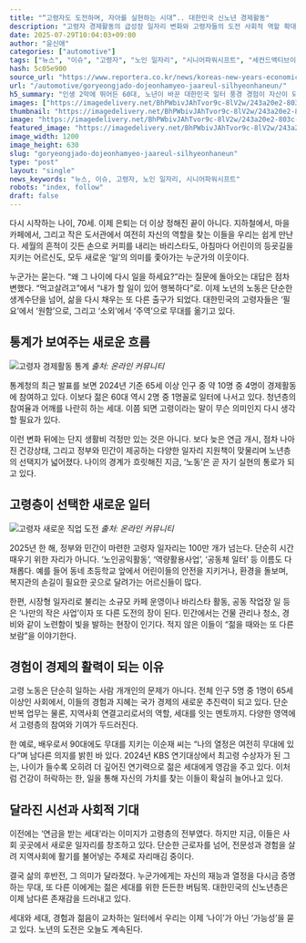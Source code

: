 ```yaml
---
title: "“고령자도 도전하며, 자아를 실현하는 시대”.. 대한민국 신노년 경제활동"
description: "고령자 경제활동의 급성장 일자리 변화와 고령자들의 도전 사회적 역할 확대와 자아 실현 ..."
date: 2025-07-29T10:04:03+09:00
author: "윤신애"
categories: ["automotive"]
tags: ["뉴스", "이슈", "고령자", "노인 일자리", "시니어파워시프트", "세컨드액티브이코노미"]
hash: 5c05e900
source_url: "https://www.reportera.co.kr/news/koreas-new-years-economic-activities/"
url: "/automotive/goryeongjado-dojeonhamyeo-jaareul-silhyeonhaneun/"
h5_summary: "인생 2막에 뛰어든 60대, 노년이 바꾼 대한민국 일터 풍경 경험이 자산이 되는 시대, 고령층 경제활동의 재발견"
images: ["https://imagedelivery.net/BhPWbivJAhTvor9c-8lV2w/243a20e2-803c-4f0c-639c-5b76a24a5700/public", "https://imagedelivery.net/BhPWbivJAhTvor9c-8lV2w/0b6fea5c-7bf4-49cb-a1df-b3ed4863e500/public", "https://imagedelivery.net/BhPWbivJAhTvor9c-8lV2w/7c356b15-0497-4e1f-d61d-cc66aa8e0a00/public"]
thumbnail: "https://imagedelivery.net/BhPWbivJAhTvor9c-8lV2w/243a20e2-803c-4f0c-639c-5b76a24a5700/public"
image: "https://imagedelivery.net/BhPWbivJAhTvor9c-8lV2w/243a20e2-803c-4f0c-639c-5b76a24a5700/public"
featured_image: "https://imagedelivery.net/BhPWbivJAhTvor9c-8lV2w/243a20e2-803c-4f0c-639c-5b76a24a5700/public"
image_width: 1200
image_height: 630
slug: "goryeongjado-dojeonhamyeo-jaareul-silhyeonhaneun"
type: "post"
layout: "single"
news_keywords: "뉴스, 이슈, 고령자, 노인 일자리, 시니어파워시프트"
robots: "index, follow"
draft: false
---
```


다시 시작하는 나이, 70세. 이제 은퇴는 더 이상 정해진 끝이 아니다. 지하철에서, 마을 카페에서, 그리고 작은 도서관에서 여전히 자신의 역할을 찾는 이들을 우리는 쉽게 만난다. 세월의 흔적이 깃든 손으로 커피를 내리는 바리스타도, 아침마다 어린이의 등굣길을 지키는 어르신도, 모두 새로운 ‘일’의 의미를 좇아가는 누군가의 이웃이다.

누군가는 묻는다. “왜 그 나이에 다시 일을 하세요?”라는 질문에 돌아오는 대답은 점차 변했다. “먹고살려고”에서 “내가 할 일이 있어 행복하다”로. 이제 노년의 노동은 단순한 생계수단을 넘어, 삶을 다시 채우는 또 다른 출구가 되었다. 대한민국의 고령자들은 ‘필요’에서 ‘원함’으로, 그리고 ‘소외’에서 ‘주역’으로 무대를 옮기고 있다.

## 통계가 보여주는 새로운 흐름

![고령자 경제활동 통계](https://imagedelivery.net/BhPWbivJAhTvor9c-8lV2w/0b6fea5c-7bf4-49cb-a1df-b3ed4863e500/public)
*출처: 온라인 커뮤니티*


통계청의 최근 발표를 보면 2024년 기준 65세 이상 인구 중 약 10명 중 4명이 경제활동에 참여하고 있다. 이보다 젊은 60대 역시 2명 중 1명꼴로 일터에 나서고 있다. 청년층의 참여율과 어깨를 나란히 하는 세대. 이쯤 되면 고령이라는 말이 무슨 의미인지 다시 생각할 필요가 있다.

이런 변화 뒤에는 단지 생활비 걱정만 있는 것은 아니다. 보다 늦은 연금 개시, 점차 나아진 건강상태, 그리고 정부와 민간이 제공하는 다양한 일자리 지원책이 맞물리며 노년층의 선택지가 넓어졌다. 나이의 경계가 흐릿해진 지금, ‘노동’은 곧 자기 실현의 통로가 되고 있다.

## 고령층이 선택한 새로운 일터

![고령자 새로운 직업 도전](https://imagedelivery.net/BhPWbivJAhTvor9c-8lV2w/7c356b15-0497-4e1f-d61d-cc66aa8e0a00/public)
*출처: 온라인 커뮤니티*


2025년 한 해, 정부와 민간이 마련한 고령자 일자리는 100만 개가 넘는다. 단순히 시간 때우기 위한 자리가 아니다. ‘노인공익활동’, ‘역량활용사업’, ‘공동체 일터’ 등 이름도 다채롭다. 예를 들어 동네 초등학교 앞에서 어린이들의 안전을 지키거나, 환경을 돌보며, 복지관의 손길이 필요한 곳으로 달려가는 어르신들이 많다.

한편, 시장형 일자리로 불리는 소규모 카페 운영이나 바리스타 활동, 공동 작업장 일 등은 ‘나만의 작은 사업’이자 또 다른 도전의 장이 된다. 민간에서는 건물 관리나 청소, 경비와 같이 노련함이 빛을 발하는 현장이 인기다. 적지 않은 이들이 “젊을 때와는 또 다른 보람”을 이야기한다.

## 경험이 경제의 활력이 되는 이유

고령 노동은 단순히 일하는 사람 개개인의 문제가 아니다. 전체 인구 5명 중 1명이 65세 이상인 사회에서, 이들의 경험과 지혜는 국가 경제의 새로운 추진력이 되고 있다. 단순 반복 업무는 물론, 지역사회 연결고리로서의 역할, 세대를 잇는 멘토까지. 다양한 영역에서 고령층의 참여와 기여가 두드러진다.

한 예로, 배우로서 90대에도 무대를 지키는 이순재 씨는 “나의 열정은 여전히 무대에 있다”며 남다른 의지를 밝힌 바 있다. 2024년 KBS 연기대상에서 최고령 수상자가 된 그는, 나이가 들수록 오히려 더 깊어진 연기력으로 젊은 세대에게 영감을 주고 있다. 이처럼 건강이 허락하는 한, 일을 통해 자신의 가치를 찾는 이들이 확실히 늘어나고 있다.

## 달라진 시선과 사회적 기대

이전에는 ‘연금을 받는 세대’라는 이미지가 고령층의 전부였다. 하지만 지금, 이들은 사회 곳곳에서 새로운 일자리를 창조하고 있다. 단순한 근로자를 넘어, 전문성과 경험을 살려 지역사회에 활기를 불어넣는 주체로 자리매김 중이다.

결국 삶의 후반전, 그 의미가 달라졌다. 누군가에게는 자신의 재능과 열정을 다시금 증명하는 무대, 또 다른 이에게는 젊은 세대를 위한 든든한 버팀목. 대한민국의 신노년층은 이제 남다른 존재감을 드러내고 있다.

세대와 세대, 경험과 젊음이 교차하는 일터에서 우리는 이제 ‘나이’가 아닌 ‘가능성’을 묻고 있다. 노년의 도전은 오늘도 계속된다.
